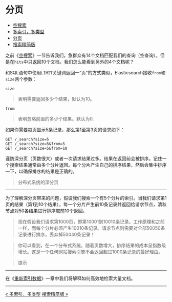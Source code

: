 分页
======

* [空搜索](the-empty-search.md)
* [多索引，多类型](multi-index-multitype.md)
* [分页](pagination.md)
* [搜索精简版](search-lite.md)

之前《[空搜索](the-empty-search.md)》一节告诉我们，急群众有14个文档匹配我们的查询（空查询）。但是在`hits`中只返回10个文档。我们怎么能看到另外的4个文档呢？

和SQL语句中使用`LIMIT`关键词返回一“页”的方式类似，Elasticsearch接收`from`和`size`两个参数：


`size`
> 表明需要返回多少个结果，默认为10。

`from`
> 表明忽略前面的多少个结果。默认为0.

如果你需要每页显示5条记录，那么第1至第3页的请求如下：

```shell
GET /_search?size=5
GET /_search?size=5&from=5
GET /_search?size=5&from=10
```
谨防深分页（页数很大）或者一次请求结果过多。结果在返回前会被排序。记住一个搜索结果通常由多个分片返回。每个分片产生自己的排序结果，然后会集中排序一下，以确保排序的结果是正确的。

> 分布式系统的深分页
----------------
为了理解深分页带来的问题，假设我们搜索一个有5个分片的索引。当我们请求第1页的结果（第1到10个结果），每一个分片产生前10条记录并返回给请求节点，清秋节点对50各结果进行排序取前10个返回。

> 现在假设我们请求第1000页，即第10001到10010条记录。工作原理和之前一样，而每个分片必须产生10010条记录。请求节点则需要对全部50050条记录进行排序，丢弃掉50040条记录！

> 你可以看到，在一个分布式系统，随着页数增大，排序结果的成本呈指数级增长。这是一个任何网站搜索引擎不会返回超过1000条记录的最好理由。

> 提示
-------------
在《[重新索引数据](reindexing-your-data.md)》一章中我们将解释如何高效地检索大量文档。

-------------------------
[« 多索引，多类型](multi-index-multitype.md)     [搜索精简版 »](search-lite.md)
